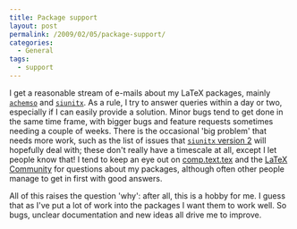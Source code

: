 ```yaml
---
title: Package support
layout: post
permalink: /2009/02/05/package-support/
categories:
  - General
tags:
  - support
---
```

I get a reasonable stream of e-mails about my LaTeX packages, mainly [`achemso`](https://ctan.org/pkg/achemso) and [`siunitx`](https://ctan.org/pkg/siunitx).  As a rule, I try to answer queries within a day or two, especially if I can easily provide a solution. Minor bugs tend to get done in the same time frame, with bigger bugs and feature requests sometimes needing a couple of weeks.  There is the occasional 'big problem' that needs more work, such as the list of issues that [`siunitx` version 2](http://siunitx.berlios.de) will hopefully deal with; these don't really have a timescale at all, except I let people know that!  I tend to keep an eye out on [comp.text.tex](http://groups.google.com/group/comp.text.tex/topics) and the [LaTeX Community](https://latex.org/forum/) for questions about my packages, although often other people manage to get in first with good answers.

All of this raises the question 'why': after all, this is a hobby for me.  I guess that as I've put a lot of work into the packages I want them to work well.  So bugs, unclear documentation and new ideas all drive me to improve.
